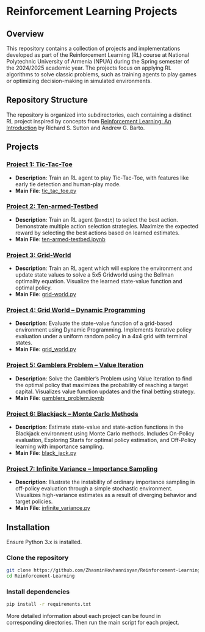 # Reinforcement Learning Projects 

## Overview

This repository contains a collection of projects and implementations developed as part of the Reinforcement Learning (RL) course 
at National Polytechnic University of Armenia (NPUA) during the Spring semester of the 2024/2025 academic year.
The projects focus on applying RL algorithms to solve classic problems, such as training agents to play games or optimizing decision-making in simulated environments.

## Repository Structure
The repository is organized into subdirectories, each containing a distinct RL project inspired by 
concepts from [Reinforcement Learning: An Introduction](http://incompleteideas.net/book/RLbook2020.pdf) by Richard S. Sutton and Andrew G. Barto.

## Projects 

### [Project 1: Tic-Tac-Toe](tic-tac-toe/)
- **Description**: Train an RL agent to play Tic-Tac-Toe, with features like early tie detection and human-play mode.
- **Main File**: [tic_tac_toe.py](tic-tac-toe/src/tic_tac_toe.py)

### [Project 2: Ten-armed-Testbed](ten-armed-testbed/)
- **Description**: Train an RL agent (`Bandit`) to select the best action. Demonstrate multiple action selection strategies. Maximize the expected reward by selecting the best actions based on learned estimates.
- **Main File**: [ten-armed-testbed.ipynb](ten-armed-testbed/notebooks/ten_armed_testbed.ipynb)

### [Project 3: Grid-World](gridworld-mdp/)
- **Description**: Train an RL agent which will explore the environment and update state values to solve a 5x5 Gridworld using the Bellman optimality equation. Visualize the learned state-value function and optimal policy.
- **Main File**: [grid-world.py](gridworld-mdp/src/grid_world.py)

### [Project 4: Grid World – Dynamic Programming](gridworld-dp/)
- **Description**: Evaluate the state-value function of a grid-based environment using Dynamic Programming. Implements iterative policy evaluation under a uniform random policy in a 4x4 grid with terminal states.
- **Main File**: [grid_world.py](gridworld-dp/src/grid_world.py)

### [Project 5: Gamblers Problem – Value Iteration](gambler-problem/)
- **Description**: Solve the Gambler’s Problem using Value Iteration to find the optimal policy that maximizes the probability of reaching a target capital. Visualizes value function updates and the final betting strategy.
- **Main File**: [gamblers_problem.ipynb](gambler-problem/notebooks/gamblers_problem.ipynb)

### [Project 6: Blackjack – Monte Carlo Methods](blackjack/)  
- **Description**: Estimate state-value and state-action functions in the Blackjack environment using Monte Carlo methods. Includes On-Policy evaluation, Exploring Starts for optimal policy estimation, and Off-Policy learning with importance sampling.  
- **Main File**: [black_jack.py](blackjack/src/black_jack.py)

### [Project 7: Infinite Variance – Importance Sampling](infinite-variance/)  
- **Description**: Illustrate the instability of ordinary importance sampling in off-policy evaluation through a simple stochastic environment. Visualizes high-variance estimates as a result of diverging behavior and target policies.  
- **Main File**: [infinite_variance.py](infinite-variance/src/infinite_variance.py)



## Installation

Ensure Python 3.x is installed.

### Clone the repository 
```bash 
git clone https://github.com/ZhasminHovhannisyan/Reinforcement-Learning.git
cd Reinforcement-Learning
```
### Install dependencies
```bash
pip install -r requirements.txt
```
More detailed information about each project can be found in corresponding directories.
Then run the main script for each project.

